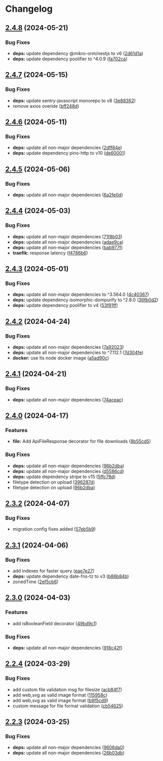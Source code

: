 # Changelog

## [2.4.8](https://github.com/rubiin/ultimate-nest/compare/v2.4.7...v2.4.8) (2024-05-21)


### Bug Fixes

* **deps:** update dependency @mikro-orm/nestjs to v6 ([2d61d1a](https://github.com/rubiin/ultimate-nest/commit/2d61d1a8566432d2e47c0e55994375124fd19655))
* **deps:** update dependency poolifier to ^4.0.9 ([fa702ca](https://github.com/rubiin/ultimate-nest/commit/fa702ca8307d83bba0a0dab755804ec914a4c355))

## [2.4.7](https://github.com/rubiin/ultimate-nest/compare/v2.4.6...v2.4.7) (2024-05-15)


### Bug Fixes

* **deps:** update sentry-javascript monorepo to v8 ([3e88362](https://github.com/rubiin/ultimate-nest/commit/3e883624d084103ab7e9a2a72750ca3c0eb85cec))
* remove axios overide ([bff248d](https://github.com/rubiin/ultimate-nest/commit/bff248d8c3240bbef7df0ca9f6d4723f4d7aa71e))

## [2.4.6](https://github.com/rubiin/ultimate-nest/compare/v2.4.5...v2.4.6) (2024-05-11)


### Bug Fixes

* **deps:** update all non-major dependencies ([2dff84e](https://github.com/rubiin/ultimate-nest/commit/2dff84e37de38f76b40d3bec7f571cb9804cde8b))
* **deps:** update dependency pino-http to v10 ([de60001](https://github.com/rubiin/ultimate-nest/commit/de600014184c3b40e7d588bf209e5f3769f929d9))

## [2.4.5](https://github.com/rubiin/ultimate-nest/compare/v2.4.4...v2.4.5) (2024-05-06)


### Bug Fixes

* **deps:** update all non-major dependencies ([6a2fe0d](https://github.com/rubiin/ultimate-nest/commit/6a2fe0d88abdb7eab546623e6d352990418426f6))

## [2.4.4](https://github.com/rubiin/ultimate-nest/compare/v2.4.3...v2.4.4) (2024-05-03)


### Bug Fixes

* **deps:** update all non-major dependencies ([71f8b03](https://github.com/rubiin/ultimate-nest/commit/71f8b0328a004728baec1479750f4e15da3e918b))
* **deps:** update all non-major dependencies ([adae9ca](https://github.com/rubiin/ultimate-nest/commit/adae9cab1960cf4208d9b5ee177ff78c21e73df4))
* **deps:** update all non-major dependencies ([bab977f](https://github.com/rubiin/ultimate-nest/commit/bab977fc98ef2487144e57838d1e00a2dfbbc7b4))
* **traefik:** response latency ([f4786b6](https://github.com/rubiin/ultimate-nest/commit/f4786b6dea6f76188404e73d2e0eb65b86e47d37))

## [2.4.3](https://github.com/rubiin/ultimate-nest/compare/v2.4.2...v2.4.3) (2024-05-01)


### Bug Fixes

* **deps:** update all non-major dependencies to ^3.564.0 ([4c40367](https://github.com/rubiin/ultimate-nest/commit/4c403675d572b654a9f93764920fc6663c78336f))
* **deps:** update dependency isomorphic-dompurify to ^2.8.0 ([36fb0d2](https://github.com/rubiin/ultimate-nest/commit/36fb0d22a257299708bde1c6b0b626bef16d72f1))
* **deps:** update dependency poolifier to v4 ([53f91ff](https://github.com/rubiin/ultimate-nest/commit/53f91ffdec02a255952900d5d624d3dda62c5362))

## [2.4.2](https://github.com/rubiin/ultimate-nest/compare/v2.4.1...v2.4.2) (2024-04-24)


### Bug Fixes

* **deps:** update all non-major dependencies ([7a92023](https://github.com/rubiin/ultimate-nest/commit/7a920237450d1379d25ec7f8cee36e8d366111ca))
* **deps:** update all non-major dependencies to ^7.112.1 ([7d304fe](https://github.com/rubiin/ultimate-nest/commit/7d304fe5fd0c21bf27a4d8617e3d849135870793))
* **docker:** use lts node docker image ([a5ad90c](https://github.com/rubiin/ultimate-nest/commit/a5ad90cf62395cac468f8605de7064e0302a8b14))

## [2.4.1](https://github.com/rubiin/ultimate-nest/compare/v2.4.0...v2.4.1) (2024-04-21)


### Bug Fixes

* **deps:** update all non-major dependencies ([74aceac](https://github.com/rubiin/ultimate-nest/commit/74aceace0bf14a001d091bca2737c9a2d939e5e8))

## [2.4.0](https://github.com/rubiin/ultimate-nest/compare/v2.3.2...v2.4.0) (2024-04-17)


### Features

* **file:** Add ApiFileResponse decorator for file downloads ([8b55cd5](https://github.com/rubiin/ultimate-nest/commit/8b55cd5374dea263c52c5a023c2139f5e8c4a104))


### Bug Fixes

* **deps:** update all non-major dependencies ([96b2dba](https://github.com/rubiin/ultimate-nest/commit/96b2dbac33d9ed1f822bbe8985e2550cfaf0839a))
* **deps:** update all non-major dependencies ([d5586cd](https://github.com/rubiin/ultimate-nest/commit/d5586cdf9c2488ff1e55557abe6d8413d157f7be))
* **deps:** update dependency stripe to v15 ([5ffc78d](https://github.com/rubiin/ultimate-nest/commit/5ffc78d0520afe2f28bd647e80518630f51d7807))
* filetype detection on upload ([396287d](https://github.com/rubiin/ultimate-nest/commit/396287d19c23e0e7d0a18f8f04d6867961a51988))
* filetype detection on upload ([96b2dba](https://github.com/rubiin/ultimate-nest/commit/96b2dbac33d9ed1f822bbe8985e2550cfaf0839a))

## [2.3.2](https://github.com/rubiin/ultimate-nest/compare/v2.3.1...v2.3.2) (2024-04-07)


### Bug Fixes

* migration config fixes added ([57eb5b9](https://github.com/rubiin/ultimate-nest/commit/57eb5b9b816e8828d0db706d9554becb5e38e5be))

## [2.3.1](https://github.com/rubiin/ultimate-nest/compare/v2.3.0...v2.3.1) (2024-04-06)


### Bug Fixes

* add indexes for faster query ([eae7e27](https://github.com/rubiin/ultimate-nest/commit/eae7e272a73a9870417ab1a3f7a4dcc33106fccb))
* **deps:** update dependency date-fns-tz to v3 ([b86b84b](https://github.com/rubiin/ultimate-nest/commit/b86b84b42ec08c45d517e7fb3daa8b9a44b3f508))
* zonedTime ([2ef5cb6](https://github.com/rubiin/ultimate-nest/commit/2ef5cb6fb3c1890abb0e938d96d9d17265b346a1))

## [2.3.0](https://github.com/rubiin/ultimate-nest/compare/v2.2.4...v2.3.0) (2024-04-03)


### Features

* add isBooleanField decorator ([49bd9c1](https://github.com/rubiin/ultimate-nest/commit/49bd9c13485db404e88e20a561ddf7deeed1df2b))


### Bug Fixes

* **deps:** update all non-major dependencies ([918c42f](https://github.com/rubiin/ultimate-nest/commit/918c42fae0d2536c3201d52ceea3e751bfb2b72c))

## [2.2.4](https://github.com/rubiin/ultimate-nest/compare/v2.2.3...v2.2.4) (2024-03-29)


### Bug Fixes

* add custom file validation msg for filesize ([acb84f7](https://github.com/rubiin/ultimate-nest/commit/acb84f7e9a0e3a8be1c7ea246b1ecb3298a0f055))
* add web,svg as valid image format ([115958c](https://github.com/rubiin/ultimate-nest/commit/115958cddad70898b20f4fedd4937e3cd616e0b9))
* add web,svg as valid image format ([b9f5cd9](https://github.com/rubiin/ultimate-nest/commit/b9f5cd9481c63c49b0c90bf7f008f17602d58f92))
* custom message for  file format validation ([cb54625](https://github.com/rubiin/ultimate-nest/commit/cb546251be359f096083b2218f9329967d90f076))

## [2.2.3](https://github.com/rubiin/ultimate-nest/compare/v2.2.2...v2.2.3) (2024-03-25)


### Bug Fixes

* **deps:** update all non-major dependencies ([9606da0](https://github.com/rubiin/ultimate-nest/commit/9606da0014eb18ab136798768bd2cca10b9337d2))
* **deps:** update all non-major dependencies ([26b03db](https://github.com/rubiin/ultimate-nest/commit/26b03dbf4c0af5d4790f9faa4a64b503f8e19d03))
